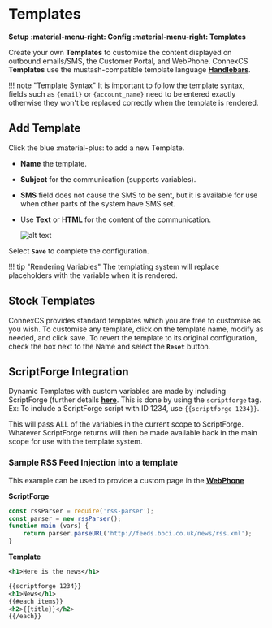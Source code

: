 # Templates
**Setup :material-menu-right: Config :material-menu-right: Templates**

Create your own **Templates** to customise the content displayed on outbound emails/SMS, the Customer Portal, and WebPhone. ConnexCS **Templates** use the mustash-compatible template language [**Handlebars**](https://handlebarsjs.com/guide/).

!!! note "Template Syntax"
    It is important to follow the template syntax, fields such as `{email}` or `{account_name}` need to be entered exactly otherwise they won't be replaced correctly when the template is rendered. 

## Add Template
Click the blue :material-plus: to add a new Template. 

+ **Name** the template.
+ **Subject** for the communication (supports variables).
+ **SMS** field does not cause the SMS to be sent, but it is available for use when other parts of the system have SMS set. 
+ Use **Text** or **HTML** for the content of the communication. 

    ![alt text][addtemp]
 
 Select **`Save`** to complete the configuration. 

!!! tip "Rendering Variables"
    The templating system will replace placeholders with the variable when it is rendered.

## Stock Templates
ConnexCS provides standard templates which you are free to customise as you wish. To customise any template, click on the template name, modify as needed, and click save. To revert the template to its original configuration, check the box next to the Name and select the **`Reset`** button. 

## ScriptForge Integration  
Dynamic Templates with custom variables are made by including ScriptForge (further details [**here**](https://docs.connexcs.com/developers/scriptforge/). This is done by using the `scriptforge` tag. Ex: To include a ScriptForge script with ID 1234, use `{{scriptforge 1234}}`. 

This will pass ALL of the variables in the current scope to ScriptForge. Whatever ScriptForge returns will then be made available back in the main scope for use with the template system.
  
### Sample RSS Feed Injection into a template

This example can be used to provide a custom page in the [**WebPhone**](https://docs.connexcs.com/setup/integrations/webphone/)

**ScriptForge**

```javascript
const rssParser = require('rss-parser');
const parser = new rssParser();
function main (vars) {
	return parser.parseURL('http://feeds.bbci.co.uk/news/rss.xml');
}
```

**Template**

```xml
<h1>Here is the news</h1>

{{scriptforge 1234}}
<h1>News</h1>
{{#each items}}
<h2>{{title}}</h2>
{{/each}}
```

[addtemp]: /setup/img/addtemplate.png "Add Temp"
